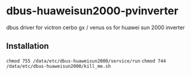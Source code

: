 # dbus-huaweisun2000-pvinverter
dbus driver for victron cerbo gx / venus os for huawei sun 2000 inverter


## Installation
`chmod 755 /data/etc/dbus-huaweisun2000/service/run`
`chmod 744 /data/etc/dbus-huaweisun2000/kill_me.sh`


